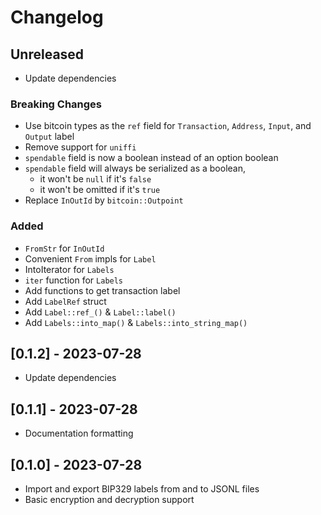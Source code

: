# Changelog

## Unreleased

- Update dependencies

### Breaking Changes

- Use bitcoin types as the `ref` field for `Transaction`, `Address`, `Input`, and `Output` label
- Remove support for `uniffi`
- `spendable` field is now a boolean instead of an option boolean
- `spendable` field will always be serialized as a boolean,
  - it won't be `null` if it's `false`
  - it won't be omitted if it's `true`
- Replace `InOutId` by `bitcoin::Outpoint`

### Added

- `FromStr` for `InOutId`
- Convenient `From` impls for `Label`
- IntoIterator for `Labels`
- `iter` function for `Labels`
- Add functions to get transaction label
- Add `LabelRef` struct
- Add `Label::ref_()` & `Label::label()`
- Add `Labels::into_map()` & `Labels::into_string_map()`

## [0.1.2] - 2023-07-28

- Update dependencies

## [0.1.1] - 2023-07-28

- Documentation formatting

## [0.1.0] - 2023-07-28

- Import and export BIP329 labels from and to JSONL files
- Basic encryption and decryption support
